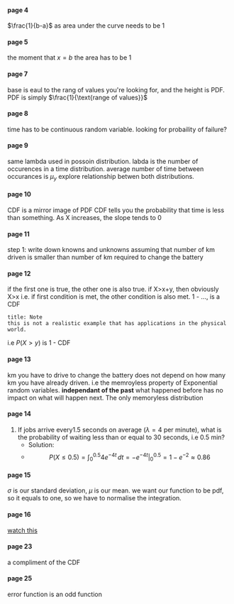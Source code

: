 #### page 4
$\frac{1}{b-a}$ as area under the curve needs to be 1

#### page 5
the moment that $x=b$ the area has to be 1

#### page 7
base is eaul to the rang of values you're looking for, and the height is PDF.
PDF is simply $\frac{1}{\text{range of values}}$ 

#### page 8
time has to be continuous random variable.
looking for probaility of failure?

#### page 9
same lambda used in possoin distribution.
labda is the number of occurences in a time distribution.
average number of time between occurances is $\mu_{y}$
explore relationship betwen both distributions.

#### page 10
CDF is a mirror image of PDF
CDF tells you the probability that time is less than something.
As X increases, the slope tends to 0

#### page 11
step 1: write down knowns and unknowns
assuming that number of km driven is smaller than number of km required to change the battery

#### page 12
if the first one is true, the other one is also true.
if X>x+y, then obviously X>x
i.e. if first condition is met, the other condition is also met.
1 - ..., is a CDF

```ad-info
title: Note
this is not a realistic example that has applications in the physical world.
```

i.e $P(X \gt y)$ is 1 - CDF

#### page 13
km you have to drive to change the battery does not depend on how many km you have already driven.
i.e the memroyless property of Exponential random variables.
__independant of the past__
what happened before has no impact on what will happen next.
The only memoryless distribution

#### page 14
1. If jobs arrive every1.5 seconds on average ($\lambda = 4 \text{ per minute}$), what is the probability of waiting less than or equal to 30 seconds, i.e 0.5 min?
	- Solution:
	- $$P(X \leq 0.5) = \int_{0}^{0.5} 4e^{-4t} \, dt = -e^{-4t} \Big|_{0}^{0.5} = 1-e^{-2} \approx 0.86 $$

#### page 15
$\sigma$ is our standard deviation, $\mu$ is our mean. 
we want our function to be pdf, so it equals to one, so we have to normalise the integration.

#### page 16

[watch this](https://www.youtube.com/watch?v=3K6UUAvFCjg)

#### page 23
a compliment of the CDF

#### page 25
error function is an odd function

